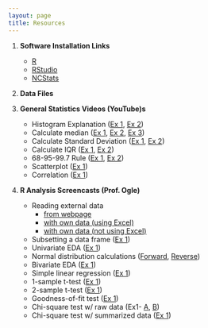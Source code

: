 ```yaml
---
layout: page
title: Resources
---
```


1. **Software Installation Links**
    * [R](https://cran.rstudio.com/)
    * [RStudio](https://www.rstudio.com/products/rstudio/download/)
    * [NCStats](https://rforge.net/NCStats/Installation.html)

1. **Data Files**

1. **General Statistics Videos (YouTube)s**
    * Histogram Explanation ([Ex 1](http://youtu.be/sC7gjg9g3JU), [Ex 2](http://youtu.be/H9ITfdaX2ZQ))
    * Calculate median ([Ex 1](http://youtu.be/0SYsi38XucI), [Ex 2](http://youtu.be/hTYTaOaQUcw?list=UUAjbU4EB30lTsJ2NSE5a7DQ), [Ex 3](http://youtu.be/9a8M_KfclBE))
    * Calculate Standard Deviation ([Ex 1](http://youtu.be/qqOyy_NjflU), [Ex 2](http://youtu.be/atS4wX8I9H0))
    * Calculate IQR ([Ex 1](http://youtu.be/R6VDj7pEG30), [Ex 2](http://youtu.be/F3WcEAW-M80?t=6m6s))
    * 68-95-99.7 Rule ([Ex 1](https://www.youtube.com/watch?v=cgxPcdPbujI), [Ex 2](https://www.youtube.com/watch?v=PJPXFOK8F8E))
    * Scatterplot ([Ex 1](https://www.youtube.com/watch?v=yXmz922K9Ks))
    * Correlation ([Ex 1](http://youtu.be/PtYVrF_WT3A?t=32s))
    
1. **R Analysis Screencasts (Prof. Ogle)**
    * Reading external data
        * [from webpage](http://www.screenr.com/j4PH)
        * [with own data (using Excel)](http://www.screenr.com/AlPH)
        * [with own data (not using Excel)](http://www.screenr.com/y27N)
    * Subsetting a data frame ([Ex 1](http://www.screenr.com/z27N))
    * Univariate EDA ([Ex 1](http://www.screenr.com/IGPH))
    * Normal distribution calculations ([Forward](http://www.screenr.com/e27N), [Reverse](http://www.screenr.com/a27N))
    * Bivariate EDA ([Ex 1](http://www.screenr.com/n4PH))
    * Simple linear regression ([Ex 1](http://www.screenr.com/JGPH))
    * 1-sample t-test ([Ex 1](http://www.screenr.com/GXPH))
    * 2-sample t-test ([Ex 1](http://www.screenr.com/cCPH))
    * Goodness-of-fit test ([Ex 1](http://www.screenr.com/JXPH))
    * Chi-square test w/ raw data (Ex1- [A](http://www.screenr.com/pOPH), [B](http://www.screenr.com/6OPH))
    * Chi-square test w/ summarized data ([Ex 1](http://www.screenr.com/Q0PH))
